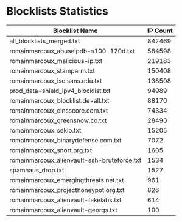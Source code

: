 # Blocklists Statistics
| Blocklist Name | IP Count |
|----|----|
| all_blocklists_merged.txt | 842469 |
| romainmarcoux_abuseipdb-s100-120d.txt | 584598 |
| romainmarcoux_malicious-ip.txt | 219183 |
| romainmarcoux_stamparm.txt | 150408 |
| romainmarcoux_isc.sans.edu.txt | 138508 |
| prod_data-shield_ipv4_blocklist.txt | 94989 |
| romainmarcoux_blocklist.de-all.txt | 88170 |
| romainmarcoux_cinsscore.com.txt | 74334 |
| romainmarcoux_greensnow.co.txt | 28490 |
| romainmarcoux_sekio.txt | 15205 |
| romainmarcoux_binarydefense.com.txt | 7072 |
| romainmarcoux_snort.org.txt | 1605 |
| romainmarcoux_alienvault-ssh-bruteforce.txt | 1534 |
| spamhaus_drop.txt | 1527 |
| romainmarcoux_emergingthreats.net.txt | 961 |
| romainmarcoux_projecthoneypot.org.txt | 826 |
| romainmarcoux_alienvault-fakelabs.txt | 614 |
| romainmarcoux_alienvault-georgs.txt | 100 |
